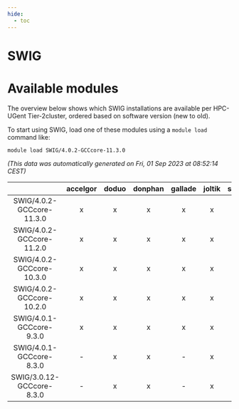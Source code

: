 ```yaml
---
hide:
  - toc
---
```


SWIG
====

# Available modules


The overview below shows which SWIG installations are available per HPC-UGent Tier-2cluster, ordered based on software version (new to old).

To start using SWIG, load one of these modules using a `module load` command like:

```shell
module load SWIG/4.0.2-GCCcore-11.3.0
```

*(This data was automatically generated on Fri, 01 Sep 2023 at 08:52:14 CEST)*  

| |accelgor|doduo|donphan|gallade|joltik|skitty|swalot|victini|
| :---: | :---: | :---: | :---: | :---: | :---: | :---: | :---: | :---: |
|SWIG/4.0.2-GCCcore-11.3.0|x|x|x|x|x|x|x|x|
|SWIG/4.0.2-GCCcore-11.2.0|x|x|x|x|x|x|x|x|
|SWIG/4.0.2-GCCcore-10.3.0|x|x|x|x|x|x|x|x|
|SWIG/4.0.2-GCCcore-10.2.0|x|x|x|x|x|x|x|x|
|SWIG/4.0.1-GCCcore-9.3.0|x|x|x|x|x|x|x|x|
|SWIG/4.0.1-GCCcore-8.3.0|-|x|x|-|x|x|x|x|
|SWIG/3.0.12-GCCcore-8.3.0|-|x|x|-|x|x|x|x|

